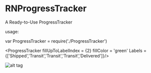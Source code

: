 # RNProgressTracker
A Ready-to-Use ProgressTracker

usage:

var ProgressTracker = require('./ProgressTracker')

<ProgressTracker fillUpToLabelIndex = {2} fillColor = 'green' Labels = {['Shipped','Transit','Transit','Transit','Delivered']}/>

![alt tag](https://github.com/symmetriccurve/RNProgressTracker/blob/master/gifs/Nov-20-2016%2012-09-56.gif)
